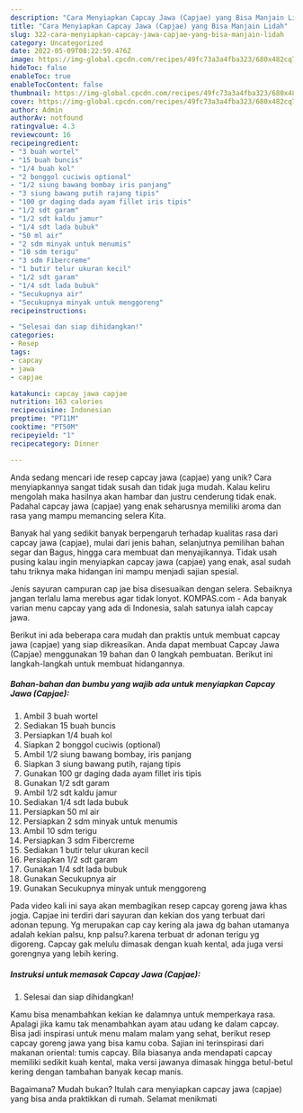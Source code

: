 ```yaml
---
description: "Cara Menyiapkan Capcay Jawa (Capjae) yang Bisa Manjain Lidah"
title: "Cara Menyiapkan Capcay Jawa (Capjae) yang Bisa Manjain Lidah"
slug: 322-cara-menyiapkan-capcay-jawa-capjae-yang-bisa-manjain-lidah
category: Uncategorized
date: 2022-05-09T08:22:59.476Z
image: https://img-global.cpcdn.com/recipes/49fc73a3a4fba323/680x482cq70/capcay-jawa-capjae-foto-resep-utama.jpg
hideToc: false
enableToc: true
enableTocContent: false
thumbnail: https://img-global.cpcdn.com/recipes/49fc73a3a4fba323/680x482cq70/capcay-jawa-capjae-foto-resep-utama.jpg
cover: https://img-global.cpcdn.com/recipes/49fc73a3a4fba323/680x482cq70/capcay-jawa-capjae-foto-resep-utama.jpg
author: Admin
authorAv: notfound
ratingvalue: 4.3
reviewcount: 16
recipeingredient:
- "3 buah wortel"
- "15 buah buncis"
- "1/4 buah kol"
- "2 bonggol cuciwis optional"
- "1/2 siung bawang bombay iris panjang"
- "3 siung bawang putih rajang tipis"
- "100 gr daging dada ayam fillet iris tipis"
- "1/2 sdt garam"
- "1/2 sdt kaldu jamur"
- "1/4 sdt lada bubuk"
- "50 ml air"
- "2 sdm minyak untuk menumis"
- "10 sdm terigu"
- "3 sdm Fibercreme"
- "1 butir telur ukuran kecil"
- "1/2 sdt garam"
- "1/4 sdt lada bubuk"
- "Secukupnya air"
- "Secukupnya minyak untuk menggoreng"
recipeinstructions:

- "Selesai dan siap dihidangkan!"
categories:
- Resep
tags:
- capcay
- jawa
- capjae

katakunci: capcay jawa capjae 
nutrition: 163 calories
recipecuisine: Indonesian
preptime: "PT11M"
cooktime: "PT50M"
recipeyield: "1"
recipecategory: Dinner

---
```





Anda sedang mencari ide resep capcay jawa (capjae) yang unik? Cara menyiapkannya sangat tidak susah dan tidak juga mudah. Kalau keliru mengolah maka hasilnya akan hambar dan justru cenderung tidak enak. Padahal capcay jawa (capjae) yang enak seharusnya memiliki aroma dan rasa yang mampu memancing selera Kita.





Banyak hal yang sedikit banyak berpengaruh terhadap kualitas rasa dari capcay jawa (capjae), mulai dari jenis bahan, selanjutnya pemilihan bahan segar dan Bagus, hingga cara membuat dan menyajikannya. Tidak usah pusing kalau ingin menyiapkan capcay jawa (capjae) yang enak,      asal sudah tahu triknya maka hidangan ini mampu menjadi sajian spesial.














Jenis sayuran campuran cap jae bisa disesuaikan dengan selera. Sebaiknya jangan terlalu lama merebus agar tidak lonyot. KOMPAS.com - Ada banyak varian menu capcay yang ada di Indonesia, salah satunya ialah capcay jawa.






Berikut ini ada beberapa cara mudah dan praktis untuk membuat capcay jawa (capjae) yang siap dikreasikan. Anda dapat membuat Capcay Jawa (Capjae) menggunakan 19 bahan dan 0 langkah pembuatan. Berikut ini langkah-langkah untuk membuat hidangannya.

<!--inarticleads1-->

##### Bahan-bahan dan bumbu yang wajib ada untuk menyiapkan Capcay Jawa (Capjae):

1. Ambil 3 buah wortel
1. Sediakan 15 buah buncis
1. Persiapkan 1/4 buah kol
1. Siapkan 2 bonggol cuciwis (optional)
1. Ambil 1/2 siung bawang bombay, iris panjang
1. Siapkan 3 siung bawang putih, rajang tipis
1. Gunakan 100 gr daging dada ayam fillet iris tipis
1. Gunakan 1/2 sdt garam
1. Ambil 1/2 sdt kaldu jamur
1. Sediakan 1/4 sdt lada bubuk
1. Persiapkan 50 ml air
1. Persiapkan 2 sdm minyak untuk menumis
1. Ambil 10 sdm terigu
1. Persiapkan 3 sdm Fibercreme
1. Sediakan 1 butir telur ukuran kecil
1. Persiapkan 1/2 sdt garam
1. Gunakan 1/4 sdt lada bubuk
1. Gunakan Secukupnya air
1. Gunakan Secukupnya minyak untuk menggoreng


Pada video kali ini saya akan membagikan resep capcay goreng jawa khas jogja. Capjae ini terdiri dari sayuran dan kekian dos yang terbuat dari adonan tepung. Yg merupakan cap cay kering ala jawa dg bahan utamanya adalah kekian palsu, knp palsu?.karena terbuat dr adonan terigu yg digoreng. Capcay gak melulu dimasak dengan kuah kental, ada juga versi gorengnya yang lebih kering. 

<!--inarticleads2-->

##### Instruksi untuk memasak Capcay Jawa (Capjae):


1. Selesai dan siap dihidangkan!

Kamu bisa menambahkan kekian ke dalamnya untuk memperkaya rasa. Apalagi jika kamu tak menambahkan ayam atau udang ke dalam capcay. Bisa jadi inspirasi untuk menu malam malam yang sehat, berikut resep capcay goreng jawa yang bisa kamu coba. Sajian ini terinspirasi dari makanan oriental: tumis capcay. Bila biasanya anda mendapati capcay memiliki sedikit kuah kental, maka versi jawanya dimasak hingga betul-betul kering dengan tambahan banyak kecap manis. 

Bagaimana? Mudah bukan? Itulah cara menyiapkan capcay jawa (capjae) yang bisa anda praktikkan di rumah. Selamat menikmati
